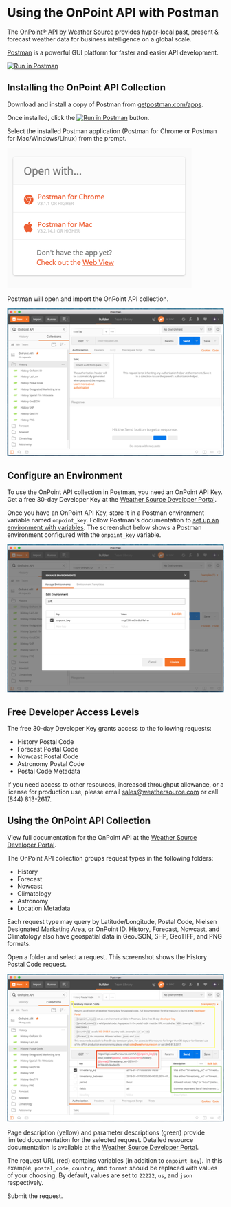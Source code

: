 # Using the OnPoint API with Postman

The [OnPoint® API](https://developer.weathersource.com/) by [Weather Source](https://weathersource.com/) provides hyper-local past, present & forecast weather data for business intelligence on a global scale.

[Postman](https://www.getpostman.com/) is a powerful GUI platform for faster and easier API development.

[![Run in Postman](https://run.pstmn.io/button.svg)](https://app.getpostman.com/run-collection/ce7a3abf5ca6e28ff776)


## Installing the OnPoint API Collection

Download and install a copy of Postman from [getpostman.com/apps](https://www.getpostman.com/apps).

Once installed, click the [![Run in Postman](https://run.pstmn.io/button.svg)](https://app.getpostman.com/run-collection/ce7a3abf5ca6e28ff776) button.

Select the installed Postman application (Postman for Chrome or Postman for Mac/Windows/Linux) from the prompt.

![Open with...](https://github.com/weathersource/postman-collection-onpoint-api/blob/master/assets/open-with.png?raw=true)

Postman will open and import the OnPoint API collection.

![Collection Installed](https://github.com/weathersource/postman-collection-onpoint-api/blob/master/assets/collection-installed.png?raw=true)


## Configure an Environment

To use the OnPoint API collection in Postman, you need an OnPoint API Key. Get a free 30-day Developer Key at the [Weather Source Developer Portal](https://developer.weathersource.com/#developer-account-sign-up).

Once you have an OnPoint API Key, store it in a Postman environment variable named `onpoint_key`. Follow Postman's documentation to [set up an environment with variables](https://www.getpostman.com/docs/postman/environments_and_globals/manage_environments). The screenshot below shows a Postman environment configured with the `onpoint_key` variable.

![Configured Environment](https://github.com/weathersource/postman-collection-onpoint-api/blob/master/assets/configured-environment.png?raw=true)


## Free Developer Access Levels

The free 30-day Developer Key grants access to the following requests:

* History Postal Code
* Forecast Postal Code
* Nowcast Postal Code
* Astronomy Postal Code
* Postal Code Metadata

If you need access to other resources, increased throughput allowance, or a license for production use, please email <sales@weathersource.com> or call (844) 813-2617.


## Using the OnPoint API Collection

View full documentation for the OnPoint API at the [Weather Source Developer Portal](https://developer.weathersource.com/documentation/).

The OnPoint API collection groups request types in the following folders:

* History
* Forecast
* Nowcast
* Climatology
* Astronomy
* Location Metadata

Each request type may query by Latitude/Longitude, Postal Code, Nielsen Designated Marketing Area, or OnPoint ID. History, Forecast, Nowcast, and Climatology also have geospatial data in GeoJSON, SHP, GeoTIFF, and PNG formats.

Open a folder and select a request. This screenshot shows the History Postal Code request.

![History Postal Code](https://github.com/weathersource/postman-collection-onpoint-api/blob/master/assets/history-postal-code.png?raw=true)

Page description (yellow) and parameter descriptions (green) provide limited documentation for the selected request. Detailed resource documentation is available at the [Weather Source Developer Portal](https://developer.weathersource.com/documentation/resources/).

The request URL (red) contains variables (in addition to `onpoint_key`). In this example, `postal_code`, `country`, and `format` should be replaced with values of your choosing. By default, values are set to `22222`, `us`, and `json` respectively.

Submit the request.
